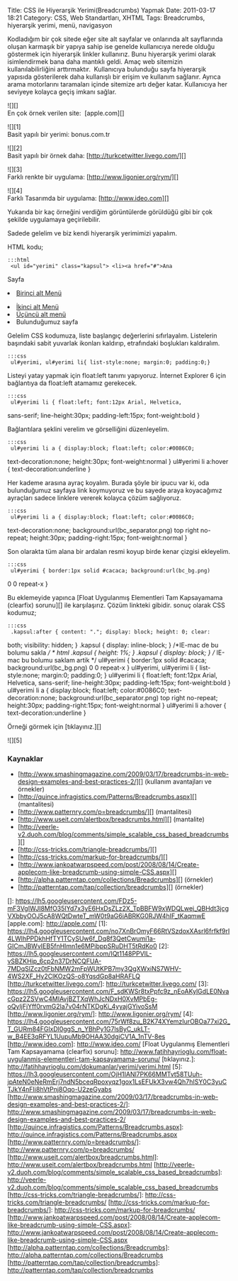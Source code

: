 Title: CSS ile Hiyerarşik Yerimi(Breadcrumbs) Yapmak
Date: 2011-03-17 18:21
Category: CSS, Web Standartları, XHTML
Tags: Breadcrumbs, hiyerarşik yerimi, menü, navigasyon

Kodladığım bir çok sitede eğer site alt sayfalar ve onlarında alt
sayflarında oluşan karmaşık bir yapıya sahip ise genelde kullanıcıya
nerede olduğu göstermek için hiyerarşik linkler kullanırız. Bunu
hiyerarşik yerimi olarak isimlendirmek bana daha mantıklı geldi. Amaç
web sitemizin kullanılabilirliğini arttırmaktır.  Kullanıcıya bulunduğu
sayfa hiyerarşik yapısıda gösterilerek daha kullanışlı bir erişim ve
kullanım sağlanır. Ayrıca arama motorlarını taramaları içinde sitemize
artı değer katar. Kullanıcıya her seviyeye kolayca geçiş imkanı sağlar.

![][]  
En çok örnek verilen site:  [apple.com][]

![][1]  
Basit yapılı bir yerimi: bonus.com.tr

![][2]  
Basit yapılı bir örnek daha: [http://turkcetwitter.livego.com/][]

![][3]  
Farklı renkte bir uygulama: [http://www.ligonier.org/rym/][]

![][4]  
Farklı Tasarımda bir uygulama: [http://www.ideo.com][]

Yukarıda bir kaç örneğini verdiğim görüntülerde görüldüğü gibi bir çok
şekilde uygulamaya geçirilebilir.

Sadede gelelim ve biz kendi hiyerarşik yerimimizi yapalım.

HTML kodu;

	:::html
	 <ul id="yerimi" class="kapsul"> <li><a href="#">Ana
Sayfa</a></li> <li><a href="#">Birinci alt Menü</a></li>
<li><a href="#">İkinci alt Menü</a></li> <li><a
href="#">Üçüncü alt menü</a></li> <li>Bulunduğumuz sayfa</li>
</ul> 

Gelelim CSS kodumuza, liste başlangıç değerlerini sıfırlayalım.
Listelerin başındaki sabit yuvarlak ikonları kaldırıp, etrafındaki
boşlukları kaldıralım.

	:::css
	 ul#yerimi, ul#yerimi li{ list-style:none; margin:0; padding:0;}


Listeyi yatay yapmak için float:left tanımı yapıyoruz. İnternet Explorer
6 için bağlantıya da float:left atamamız gerekecek.

	:::css
	 ul#yerimi li { float:left; font:12px Arial, Helvetica,
sans-serif; line-height:30px; padding-left:15px; font-weight:bold }


Bağlantılara şeklini verelim ve görselliğini düzenleyelim.

	:::css
	 ul#yerimi li a { display:block; float:left; color:#0086C0;
text-decoration:none; height:30px; font-weight:normal } ul#yerimi li
a:hover { text-decoration:underline } 

Her kademe arasına ayraç koyalım. Burada şöyle bir ipucu var ki, oda
bulunduğumuz sayfaya link koymuyoruz ve bu sayede araya koyacağımız
ayraçları sadece linklere vererek kolayca çözüm sağlıyoruz.

	:::css
	 ul#yerimi li a { display:block; float:left; color:#0086C0;
text-decoration:none; background:url(bc_separator.png) top right
no-repeat; height:30px; padding-right:15px; font-weight:normal } 

Son olarakta tüm alana bir ardalan resmi koyup birde kenar çizgisi
ekleyelim.

	:::css
	 ul#yerimi { border:1px solid #cacaca; background:url(bc_bg.png)
0 0 repeat-x } 

Bu eklemeyide yapınca [Float Uygulanmış Elementleri Tam Kapsayamama
(clearfix) sorunu][] ile karşılaşırız. Çözüm linkteki gibidir. sonuç
olarak CSS kodumuz;  

	:::css
	 .kapsul:after { content: "."; display: block; height: 0; clear:
both; visibility: hidden; } .kapsul { display: inline-block; } /*IE-mac
de bu bolumu sakla  */ * html .kapsul { height: 1%; } .kapsul {
display: block; } /* IE-mac bu bolumu saklam artik */ ul#yerimi {
border:1px solid #cacaca; background:url(bc_bg.png) 0 0 repeat-x }
ul#yerimi, ul#yerimi li { list-style:none; margin:0; padding:0; }
ul#yerimi li { float:left; font:12px Arial, Helvetica, sans-serif;
line-height:30px; padding-left:15px; font-weight:bold } ul#yerimi li a
{ display:block; float:left; color:#0086C0; text-decoration:none;
background:url(bc_separator.png) top right no-repeat; height:30px;
padding-right:15px; font-weight:normal } ul#yerimi li a:hover {
text-decoration:underline } 

Örneği görmek için [tıklayınız.][]

![][5]

### Kaynaklar

-   [http://www.smashingmagazine.com/2009/03/17/breadcrumbs-in-web-design-examples-and-best-practices-2/][]
    (kullanım avantajları ve örnekler)
-   [http://quince.infragistics.com/Patterns/Breadcrumbs.aspx][]
    (mantalitesi)
-   [http://www.patternry.com/p=breadcrumbs/][] (mantalitesi)
-   [http://www.useit.com/alertbox/breadcrumbs.html][] (mantalite)
-   [http://veerle-v2.duoh.com/blog/comments/simple_scalable_css_based_breadcrumbs][]
-   [http://css-tricks.com/triangle-breadcrumbs/][]
-   [http://css-tricks.com/markup-for-breadcrumbs/][]
-   [http://www.jankoatwarpspeed.com/post/2008/08/14/Create-applecom-like-breadcrumb-using-simple-CSS.aspx][]
-   [http://alpha.patterntap.com/collections/Breadcrumbs][] (örnekler)
-   [http://patterntap.com/tap/collection/breadcrumbs][] (örnekler)

</p>

  []: https://lh5.googleusercontent.com/FDz5-mF3VgIWJI8MfO35IYd7x3yE6HxDsZLz2X_TpBBFW9xWDQLwej_QBHdt3jcgVXbbyOOJ5cA8WQtDwteT_mW0t9aG6iABRKG0RJW4hIF_tKaqmwE
  [apple.com]: http://apple.com/
  [1]: https://lh4.googleusercontent.com/no7XnBrOmyF66RtVSzdoxXAsrl6frfkf9rI4LWlhPPDkhHfTY1TCySUw6f_Dq8f3QetCwumi1a-GICmJBWvIEB5fnHlmn1e6MPibppSRuDHT5tRdKo0
  [2]: https://lh5.googleusercontent.com/IQt1148PPVIL-vSBZKHip_6cp2n37DrNCQFUA-7MDqSlZcz0tFbNMW2mFpWUtKPB7my3QgXWxiNS7WHV-4WS2XF_Hy2ClKOzQS-o8YqsdGp8aHRAFLQ
  [http://turkcetwitter.livego.com/]: http://turkcetwitter.livego.com/
  [3]: https://lh5.googleusercontent.com/F_sdKWSr8txPpfc9z_nEoAKylGdLE0NvacGpz2ZSVwC4MIAvjBZTXqWhJcNDxH0XvMPbEg-oQyIjFjYff0rvmG2la7v04rNTKDgKi_4yyajGYivoSsM
  [http://www.ligonier.org/rym/]: http://www.ligonier.org/rym/
  [4]: https://lh4.googleusercontent.com/75rWf8zu_B2K74XYemzIurOBOa77xi2G_T_GURm84FGlxDl0ggS_n_YBhPy1G7lsByC_ukLT-w_B4EE3qRFYL1UupuMb9OHAA30dgiCV1A_1nTV-8es
  [http://www.ideo.com]: http://www.ideo.com/
  [Float Uygulanmış Elementleri Tam Kapsayamama (clearfix) sorunu]: http://www.fatihhayrioglu.com/float-uygulanmis-elementleri-tam-kapsayamama-sorunu/
  [tıklayınız.]: http://fatihhayrioglu.com/dokumanlar/yerimi/yerimi.html
  [5]: https://lh3.googleusercontent.com/OjH1IANl7PK66MMTvt58TUuh-jpAteN0eNeRmErj7ndN5bceqRpoxyqz1gox1LsEFUkX3vw4Qh7hISY0C3yuCTJkY4nFIi8hVtPnj8Oqo-U2zeGyabs
  [http://www.smashingmagazine.com/2009/03/17/breadcrumbs-in-web-design-examples-and-best-practices-2/]: http://www.smashingmagazine.com/2009/03/17/breadcrumbs-in-web-design-examples-and-best-practices-2/
  [http://quince.infragistics.com/Patterns/Breadcrumbs.aspx]: http://quince.infragistics.com/Patterns/Breadcrumbs.aspx
  [http://www.patternry.com/p=breadcrumbs/]: http://www.patternry.com/p=breadcrumbs/
  [http://www.useit.com/alertbox/breadcrumbs.html]: http://www.useit.com/alertbox/breadcrumbs.html
  [http://veerle-v2.duoh.com/blog/comments/simple_scalable_css_based_breadcrumbs]: http://veerle-v2.duoh.com/blog/comments/simple_scalable_css_based_breadcrumbs
  [http://css-tricks.com/triangle-breadcrumbs/]: http://css-tricks.com/triangle-breadcrumbs/
  [http://css-tricks.com/markup-for-breadcrumbs/]: http://css-tricks.com/markup-for-breadcrumbs/
  [http://www.jankoatwarpspeed.com/post/2008/08/14/Create-applecom-like-breadcrumb-using-simple-CSS.aspx]: http://www.jankoatwarpspeed.com/post/2008/08/14/Create-applecom-like-breadcrumb-using-simple-CSS.aspx
  [http://alpha.patterntap.com/collections/Breadcrumbs]: http://alpha.patterntap.com/collections/Breadcrumbs
  [http://patterntap.com/tap/collection/breadcrumbs]: http://patterntap.com/tap/collection/breadcrumbs

